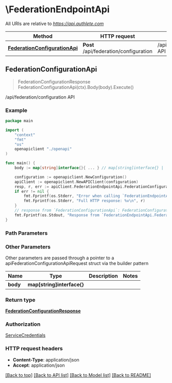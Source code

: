 # \FederationEndpointApi

All URIs are relative to *https://api.authlete.com*

Method | HTTP request | Description
------------- | ------------- | -------------
[**FederationConfigurationApi**](FederationEndpointApi.md#FederationConfigurationApi) | **Post** /api/federation/configuration | /api/federation/configuration API



## FederationConfigurationApi

> FederationConfigurationResponse FederationConfigurationApi(ctx).Body(body).Execute()

/api/federation/configuration API



### Example

```go
package main

import (
    "context"
    "fmt"
    "os"
    openapiclient "./openapi"
)

func main() {
    body := map[string]interface{}{ ... } // map[string]interface{} |  (optional)

    configuration := openapiclient.NewConfiguration()
    apiClient := openapiclient.NewAPIClient(configuration)
    resp, r, err := apiClient.FederationEndpointApi.FederationConfigurationApi(context.Background()).Body(body).Execute()
    if err != nil {
        fmt.Fprintf(os.Stderr, "Error when calling `FederationEndpointApi.FederationConfigurationApi``: %v\n", err)
        fmt.Fprintf(os.Stderr, "Full HTTP response: %v\n", r)
    }
    // response from `FederationConfigurationApi`: FederationConfigurationResponse
    fmt.Fprintf(os.Stdout, "Response from `FederationEndpointApi.FederationConfigurationApi`: %v\n", resp)
}
```

### Path Parameters



### Other Parameters

Other parameters are passed through a pointer to a apiFederationConfigurationApiRequest struct via the builder pattern


Name | Type | Description  | Notes
------------- | ------------- | ------------- | -------------
 **body** | **map[string]interface{}** |  | 

### Return type

[**FederationConfigurationResponse**](FederationConfigurationResponse.md)

### Authorization

[ServiceCredentials](../README.md#ServiceCredentials)

### HTTP request headers

- **Content-Type**: application/json
- **Accept**: application/json

[[Back to top]](#) [[Back to API list]](../README.md#documentation-for-api-endpoints)
[[Back to Model list]](../README.md#documentation-for-models)
[[Back to README]](../README.md)

